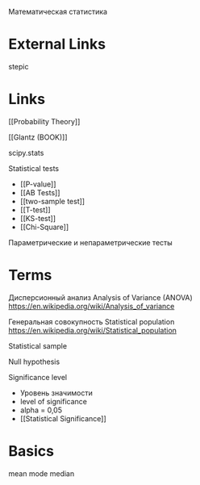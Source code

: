 Математическая статистика

# External Links

stepic

# Links

[[Probability Theory]]

[[Glantz (BOOK)]]

scipy.stats

Statistical tests
- [[P-value]]
- [[AB Tests]]
- [[two-sample test]]
- [[T-test]]
- [[KS-test]]
- [[Chi-Square]]

Параметрические и непараметрические тесты

# Terms

Дисперсионный анализ
Analysis of Variance (ANOVA)
https://en.wikipedia.org/wiki/Analysis_of_variance

Генеральная совокупность
Statistical population
https://en.wikipedia.org/wiki/Statistical_population

Statistical sample

Null hypothesis

Significance level
- Уровень значимости
- level of significance
- alpha = 0,05
- [[Statistical Significance]]


# Basics

mean
mode
median